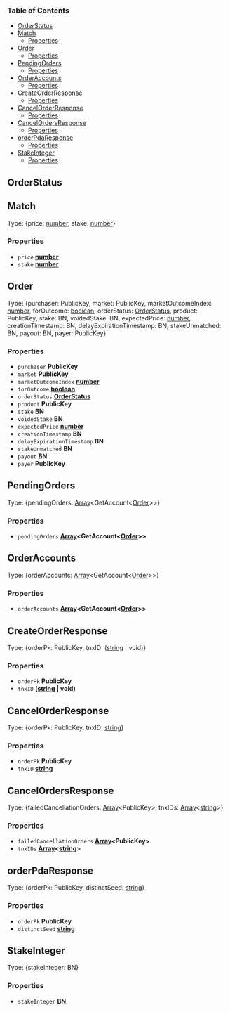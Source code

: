 <!-- Generated by documentation.js. Update this documentation by updating the source code. -->

### Table of Contents

*   [OrderStatus][1]
*   [Match][2]
    *   [Properties][3]
*   [Order][4]
    *   [Properties][5]
*   [PendingOrders][6]
    *   [Properties][7]
*   [OrderAccounts][8]
    *   [Properties][9]
*   [CreateOrderResponse][10]
    *   [Properties][11]
*   [CancelOrderResponse][12]
    *   [Properties][13]
*   [CancelOrdersResponse][14]
    *   [Properties][15]
*   [orderPdaResponse][16]
    *   [Properties][17]
*   [StakeInteger][18]
    *   [Properties][19]

## OrderStatus

## Match

Type: {price: [number][20], stake: [number][20]}

### Properties

*   `price` **[number][20]**&#x20;
*   `stake` **[number][20]**&#x20;

## Order

Type: {purchaser: PublicKey, market: PublicKey, marketOutcomeIndex: [number][20], forOutcome: [boolean][21], orderStatus: [OrderStatus][1], product: PublicKey, stake: BN, voidedStake: BN, expectedPrice: [number][20], creationTimestamp: BN, delayExpirationTimestamp: BN, stakeUnmatched: BN, payout: BN, payer: PublicKey}

### Properties

*   `purchaser` **PublicKey**&#x20;
*   `market` **PublicKey**&#x20;
*   `marketOutcomeIndex` **[number][20]**&#x20;
*   `forOutcome` **[boolean][21]**&#x20;
*   `orderStatus` **[OrderStatus][1]**&#x20;
*   `product` **PublicKey**&#x20;
*   `stake` **BN**&#x20;
*   `voidedStake` **BN**&#x20;
*   `expectedPrice` **[number][20]**&#x20;
*   `creationTimestamp` **BN**&#x20;
*   `delayExpirationTimestamp` **BN**&#x20;
*   `stakeUnmatched` **BN**&#x20;
*   `payout` **BN**&#x20;
*   `payer` **PublicKey**&#x20;

## PendingOrders

Type: {pendingOrders: [Array][22]\<GetAccount<[Order][4]>>}

### Properties

*   `pendingOrders` **[Array][22]\<GetAccount<[Order][4]>>**&#x20;

## OrderAccounts

Type: {orderAccounts: [Array][22]\<GetAccount<[Order][4]>>}

### Properties

*   `orderAccounts` **[Array][22]\<GetAccount<[Order][4]>>**&#x20;

## CreateOrderResponse

Type: {orderPk: PublicKey, tnxID: ([string][23] | void)}

### Properties

*   `orderPk` **PublicKey**&#x20;
*   `tnxID` **([string][23] | void)**&#x20;

## CancelOrderResponse

Type: {orderPk: PublicKey, tnxID: [string][23]}

### Properties

*   `orderPk` **PublicKey**&#x20;
*   `tnxID` **[string][23]**&#x20;

## CancelOrdersResponse

Type: {failedCancellationOrders: [Array][22]\<PublicKey>, tnxIDs: [Array][22]<[string][23]>}

### Properties

*   `failedCancellationOrders` **[Array][22]\<PublicKey>**&#x20;
*   `tnxIDs` **[Array][22]<[string][23]>**&#x20;

## orderPdaResponse

Type: {orderPk: PublicKey, distinctSeed: [string][23]}

### Properties

*   `orderPk` **PublicKey**&#x20;
*   `distinctSeed` **[string][23]**&#x20;

## StakeInteger

Type: {stakeInteger: BN}

### Properties

*   `stakeInteger` **BN**&#x20;

[1]: #orderstatus

[2]: #match

[3]: #properties

[4]: #order

[5]: #properties-1

[6]: #pendingorders

[7]: #properties-2

[8]: #orderaccounts

[9]: #properties-3

[10]: #createorderresponse

[11]: #properties-4

[12]: #cancelorderresponse

[13]: #properties-5

[14]: #cancelordersresponse

[15]: #properties-6

[16]: #orderpdaresponse

[17]: #properties-7

[18]: #stakeinteger

[19]: #properties-8

[20]: https://developer.mozilla.org/docs/Web/JavaScript/Reference/Global_Objects/Number

[21]: https://developer.mozilla.org/docs/Web/JavaScript/Reference/Global_Objects/Boolean

[22]: https://developer.mozilla.org/docs/Web/JavaScript/Reference/Global_Objects/Array

[23]: https://developer.mozilla.org/docs/Web/JavaScript/Reference/Global_Objects/String
